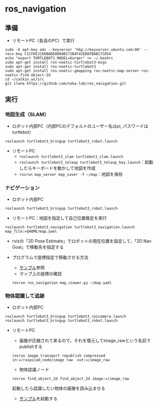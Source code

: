 # ros_navigation

## 準備
- リモートPC（各自のPC）で実行
```
sudo -E apt-key adv --keyserver 'hkp://keyserver.ubuntu.com:80' --recv-key C1CF6E31E6BADE8868B172B4F42ED6FBAB17C654
echo "export TURTLEBOT3_MODEL=burger" >> ~/.bashrc
sudo apt-get install ros-noetic-turtlebot3-msgs
sudo apt-get install ros-noetic-turtlebot3
sudo apt-get install ros-noetic-gmapping ros-noetic-map-server ros-noetic-find-object-2d
cd ~/catkin_ws/src
git clone https://github.com/naka-lab/ros_navigation.git
```

## 実行
### 地図生成（SLAM）
- ロボット内部PC（内部PCのデフォルトのユーザー名はpi, パスワードはturtlebot）
```
roslaunch turtlebot3_bringup turtlebot3_robot.launch
```

- リモートPC
  - `roslaunch turtlebot3_slam turtlebot3_slam.launch`
  - `roslaunch turtlebot3_teleop turtlebot3_teleop_key.launch`：起動したらキーボードを動かして地図を作成
  - `rosrun map_server map_saver -f ~/map`：地図を保存
  
### ナビゲーション
- ロボット内部PC
```
roslaunch turtlebot3_bringup turtlebot3_robot.launch 
```

- リモートPC：地図を指定して自己位置推定を実行
```
roslaunch turtlebot3_navigation turtlebot3_navigation.launch map_file:=$HOME/map.yaml
```

- rvizの「2D Pose Estimate」でロボットの現在位置を設定して，「2D Nav Goal」で移動先を指定する

- プログラムで座標指定で移動させる方法
  - [サンプル](https://github.com/naka-lab/ros_navigation/blob/main/scripts/navigation.py)参照
  - マップ上の座標の確認
  ```
  rosrun ros_navigation map_viewer.py ~/map.yaml
  ```
  
### 物体認識して追跡
- ロボット内部PC
```
roslaunch turtlebot3_bringup turtlebot3_rpicamera.launch 
roslaunch turtlebot3_bringup turtlebot3_robot.launch
```

- リモートPC
  - 画像が圧縮されて来るので，それを復元してimage_rawという名前でpublishする
  ```
  rosrun image_transport republish compressed in:=/raspicam_node/image raw  out:=/image_raw
  ```

  - 物体認識ノード
  ```
  rosrun find_object_2d find_object_2d image:=/image_raw
  ```  
  起動したら認識したい物体の画像を読み込ませる
  
  - [サンプル](https://github.com/naka-lab/ros_navigation/blob/main/scripts/object_tracking.py)を起動する  
